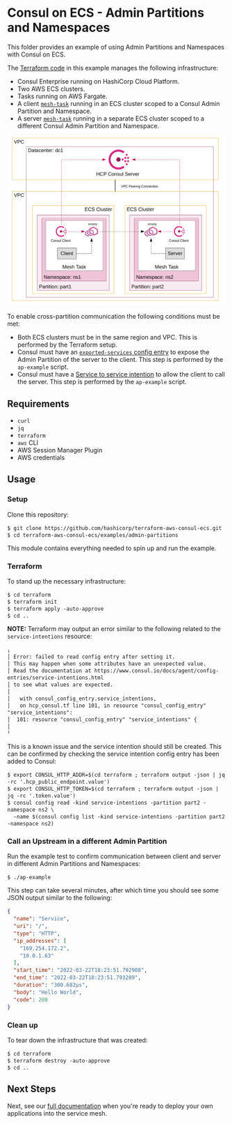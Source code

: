 # Consul on ECS - Admin Partitions and Namespaces

This folder provides an example of using Admin Partitions and Namespaces with Consul on ECS.

The [Terraform code](./terraform/) in this example manages the following infrastructure:
- Consul Enterprise running on HashiCorp Cloud Platform.
- Two AWS ECS clusters.
- Tasks running on AWS Fargate.
- A client [`mesh-task`](../../modules/mesh-task/) running in an ECS cluster scoped to a Consul Admin Partition and Namespace.
- A server [`mesh-task`](../../modules/mesh-task/) running in a separate ECS cluster scoped to a different Consul Admin Partition and Namespace.

![Admin Partitions Example](../../_docs/ap-example.png)

To enable cross-partition communication the following conditions must be met:
- Both ECS clusters must be in the same region and VPC. This is performed by the Terraform setup.
- Consul must have an [`exported-services` config entry](https://www.consul.io/docs/connect/config-entries/exported-services) to expose the Admin Partition of the server to the client. This step is performed by the `ap-example` script.
- Consul must have a [Service to service intention](https://www.consul.io/docs/connect/intentions) to allow the client to call the server.  This step is performed by the `ap-example` script.

## Requirements

* `curl`
* `jq`
* `terraform`
* `aws` CLI
* AWS Session Manager Plugin
* AWS credentials

## Usage

### Setup

Clone this repository:

```console
$ git clone https://github.com/hashicorp/terraform-aws-consul-ecs.git
$ cd terraform-aws-consul-ecs/examples/admin-partitions
```

This module contains everything needed to spin up and run the example.

### Terraform

To stand up the necessary infrastructure:

```console
$ cd terraform
$ terraform init
$ terraform apply -auto-approve
$ cd ..
```

**NOTE:** Terraform may output an error similar to the following related to the `service-intentions` resource:

```
╷
│ Error: failed to read config entry after setting it.
│ This may happen when some attributes have an unexpected value.
│ Read the documentation at https://www.consul.io/docs/agent/config-entries/service-intentions.html
│ to see what values are expected.
│ 
│   with consul_config_entry.service_intentions,
│   on hcp_consul.tf line 101, in resource "consul_config_entry" "service_intentions":
│  101: resource "consul_config_entry" "service_intentions" {
│ 
╵
```

This is a known issue and the service intention should still be created.
This can be confirmed by checking the service intention config entry has been added to Consul:

```console
$ export CONSUL_HTTP_ADDR=$(cd terraform ; terraform output -json | jq -rc '.hcp_public_endpoint.value')
$ export CONSUL_HTTP_TOKEN=$(cd terraform ; terraform output -json | jq -rc '.token.value')
$ consul config read -kind service-intentions -partition part2 -namespace ns2 \
  -name $(consul config list -kind service-intentions -partition part2 -namespace ns2)
```

### Call an Upstream in a different Admin Partition

Run the example test to confirm communication between client and server in different Admin Partitions and Namespaces:

```console
$ ./ap-example
```

This step can take several minutes, after which time you should see some JSON output similar to the following:

```json
{
  "name": "Service",
  "uri": "/",
  "type": "HTTP",
  "ip_addresses": [
    "169.254.172.2",
    "10.0.1.63"
  ],
  "start_time": "2022-03-22T18:23:51.792908",
  "end_time": "2022-03-22T18:23:51.793209",
  "duration": "300.682µs",
  "body": "Hello World",
  "code": 200
}
```

### Clean up

To tear down the infrastructure that was created:

```console
$ cd terraform
$ terraform destroy -auto-approve
$ cd ..
```

## Next Steps

Next, see our [full documentation](https://www.consul.io/docs/ecs) when you're ready to deploy your own applications
into the service mesh.
